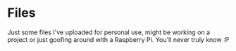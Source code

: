 # Files
Just some files I've uploaded for personal use, might be working on a project or just goofing around with a Raspberry Pi. You'll never truly know :P
